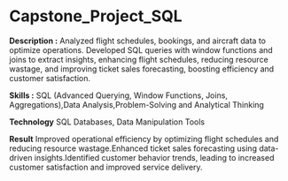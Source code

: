 # Capstone_Project_SQL
**Description :** Analyzed flight schedules, bookings, and aircraft data to optimize operations. Developed SQL queries with window functions and joins to extract insights, enhancing flight schedules, reducing resource wastage, and improving ticket sales forecasting, boosting efficiency and customer satisfaction.
<br>

**Skills :** SQL (Advanced Querying, Window Functions, Joins, Aggregations),Data Analysis,Problem-Solving and Analytical Thinking
<br>

**Technology** SQL Databases, Data Manipulation Tools
<br>

**Result** Improved operational efficiency by optimizing flight schedules and reducing resource wastage.Enhanced ticket sales forecasting using data-driven insights.Identified customer behavior trends, leading to increased customer satisfaction and improved service delivery.
